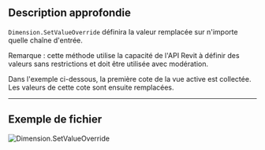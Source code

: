 ## Description approfondie
`Dimension.SetValueOverride` définira la valeur remplacée sur n'importe quelle chaîne d'entrée.

Remarque : cette méthode utilise la capacité de l'API Revit à définir des valeurs sans restrictions et doit être utilisée avec modération.

Dans l'exemple ci-dessous, la première cote de la vue active est collectée. Les valeurs de cette cote sont ensuite remplacées.
___
## Exemple de fichier

![Dimension.SetValueOverride](./Revit.Elements.Dimension.SetValueOverride_img.jpg)

